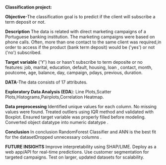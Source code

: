 **Classification project:**

**Objective**-The classification goal is to predict if the client will subscribe a term deposit or not.

**Description**
The data is related with direct marketing campaigns of a Portuguese banking institution. The marketing campaigns were based on phone calls. Often, more than one contact to the same client was required,in order to access if the product (bank term deposit) would be ('yes') or not ('no') subscribed. 

**Target variable**
('Y') has or hasn't subscribe to term deposite or no features: job, marital, education, default, housing, loan , contact, month, poutcome, age, balance, day, campaign, pdays, previous, duration. 

**DATA**-The data consists of 17 attributes.

**Exploratory Data Analysis (EDA**): 
Line Plots,Scatter Plots,Histograms,Pairplots,Correlation Heatmap.

**Data preprocessing**
Identified unique values for each column.
No missing values were found.
Treated outliers using IQR method and validated with Boxplot.
Ensured target variable was properly filled before modeling.
Converted object datatype into numeric datatype .

**Conclusion**
 In conclusion RandomForest Classifier and ANN is the best fit for the datasetDropped unnecessary columns .
      
**FUTURE INSIGHTS**
Improve interpretability using SHAP/LIME.
Deploy as a web app/API for real-time predictions.
Use customer segmentation for targeted campaigns.
Test on larger, updated datasets for scalability.

